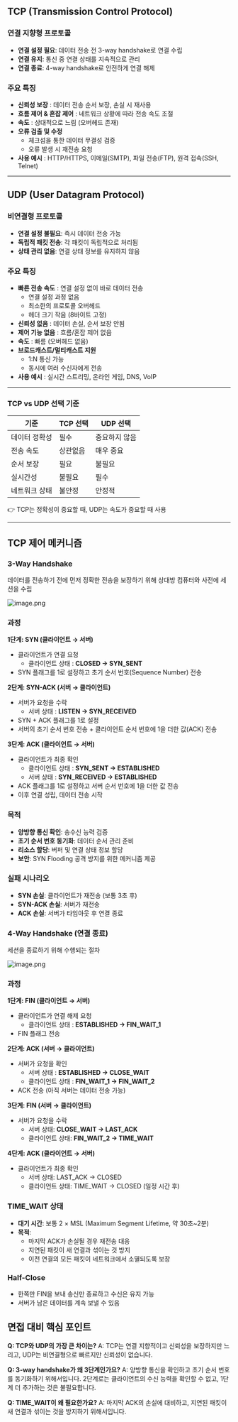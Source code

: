 ## TCP (Transmission Control Protocol)

### 연결 지향형 프로토콜

- **연결 설정 필요**: 데이터 전송 전 3-way handshake로 연결 수립
- **연결 유지**: 통신 중 연결 상태를 지속적으로 관리
- **연결 종료**: 4-way handshake로 안전하게 연결 해제

### 주요 특징

- **신뢰성 보장** : 데이터 전송 순서 보장, 손실 시 재사용
- **흐름 제어 & 혼잡 제어** : 네트워크 상황에 따라 전송 속도 조절
- **속도** : 상대적으로 느림 (오버헤드 존재)
- **오류 검출 및 수정**
    - 체크섬을 통한 데이터 무결성 검증
    - 오류 발생 시 재전송 요청
- **사용 예시** :  HTTP/HTTPS, 이메일(SMTP), 파일 전송(FTP), 원격 접속(SSH, Telnet)

---

## UDP (User Datagram Protocol)

### 비연결형 프로토콜

- **연결 설정 불필요**: 즉시 데이터 전송 가능
- **독립적 패킷 전송**: 각 패킷이 독립적으로 처리됨
- **상태 관리 없음**: 연결 상태 정보를 유지하지 않음

### 주요 특징

- **빠른 전송 속도** : 연결 설정 없이 바로 데이터 전송
    - 연결 설정 과정 없음
    - 최소한의 프로토콜 오버헤드
    - 헤더 크기 작음 (8바이트 고정)
- **신뢰성 없음** : 데이터 손실, 순서 보장 안됨
- **제어 기능 없음** : 흐름/혼잡 제어 없음
- **속도** : 빠름 (오버헤드 없음)
- **브로드캐스트/멀티캐스트 지원**
    - 1:N 통신 가능
    - 동시에 여러 수신자에게 전송
- **사용 예시** : 실시간 스트리밍, 온라인 게임, DNS, VoIP

---

### TCP vs UDP 선택 기준

| 기준 | TCP 선택 | UDP 선택 |
| --- | --- | --- |
| 데이터 정확성 | 필수 | 중요하지 않음 |
| 전송 속도 | 상관없음 | 매우 중요 |
| 순서 보장 | 필요 | 불필요 |
| 실시간성 | 불필요 | 필수 |
| 네트워크 상태 | 불안정 | 안정적 |

👉 TCP는 정확성이 중요할 때, UDP는 속도가 중요할 때 사용

---

## TCP 제어 메커니즘

### 3-Way Handshake

데이터를 전송하기 전에 먼저 정확한 전송을 보장하기 위해 상대방 컴퓨터와 사전에 세션을 수립

![image.png](attachment:19623896-f682-421b-a44e-14ba5a71e47d:image.png)

### 과정

**1단계: SYN (클라이언트 → 서버)**

- 클라이언트가 연결 요청
    - 클라이언트 상태 : **CLOSED → SYN_SENT**
- SYN 플래그를 1로 설정하고 초기 순서 번호(Sequence Number) 전송

**2단계: SYN-ACK (서버 → 클라이언트)**

- 서버가 요청을 수락
    - 서버 상태 : **LISTEN → SYN_RECEIVED**
- SYN + ACK 플래그를 1로 설정
- 서버의 초기 순서 번호 전송 + 클라이언트 순서 번호에 1을 더한 값(ACK) 전송

**3단계: ACK (클라이언트 → 서버)**

- 클라이언트가 최종 확인
    - 클라이언트 상태 : **SYN_SENT → ESTABLISHED**
    - 서버 상태 : **SYN_RECEIVED → ESTABLISHED**
- ACK 플래그를 1로 설정하고 서버 순서 번호에 1을 더한 값 전송
- 이후 연결 성립, 데이터 전송 시작

### 목적

- **양방향 통신 확인**: 송수신 능력 검증
- **초기 순서 번호 동기화**: 데이터 순서 관리 준비
- **리소스 할당**: 버퍼 및 연결 상태 정보 할당
- **보안**: SYN Flooding 공격 방지를 위한 메커니즘 제공

### 실패 시나리오

- **SYN 손실**: 클라이언트가 재전송 (보통 3초 후)
- **SYN-ACK 손실**: 서버가 재전송
- **ACK 손실**: 서버가 타임아웃 후 연결 종료

### 4-Way Handshake (연결 종료)

세션을 종료하기 위해 수행되는 절차

![image.png](attachment:c54266cd-5440-4f76-a85e-38d5fa3c1a24:0142976d-2408-4253-bf7c-51bd75fdb626.png)

### 과정

**1단계: FIN (클라이언트 → 서버)**

- 클라이언트가 연결 해제 요청
    - 클라이언트 상태 : **ESTABLISHED → FIN_WAIT_1**
- FIN 플래그 전송

**2단계: ACK (서버 → 클라이언트)**

- 서버가 요청을 확인
    - 서버 상태 : **ESTABLISHED → CLOSE_WAIT**
    - 클라이언트 상태 : **FIN_WAIT_1 → FIN_WAIT_2**
- ACK 전송 (아직 서버는 데이터 전송 가능)

**3단계: FIN (서버 → 클라이언트)**

- 서버가 요청을 수락
    - 서버 상태: **CLOSE_WAIT → LAST_ACK**
    - 클라이언트 상태: **FIN_WAIT_2 → TIME_WAIT**

**4단계: ACK (클라이언트 → 서버)**

- 클라이언트가 최종 확인
    - 서버 상태: LAST_ACK → CLOSED
    - 클라이언트 상태: TIME_WAIT → CLOSED (일정 시간 후)

### TIME_WAIT 상태

- **대기 시간**: 보통 2 × MSL (Maximum Segment Lifetime, 약 30초~2분)
- **목적**:
    - 마지막 ACK가 손실될 경우 재전송 대응
    - 지연된 패킷이 새 연결과 섞이는 것 방지
    - 이전 연결의 모든 패킷이 네트워크에서 소멸되도록 보장

### Half-Close

- 한쪽만 FIN을 보내 송신만 종료하고 수신은 유지 가능
- 서버가 남은 데이터를 계속 보낼 수 있음

## 면접 대비 핵심 포인트

**Q: TCP와 UDP의 가장 큰 차이는?**
A: TCP는 연결 지향적이고 신뢰성을 보장하지만 느리고, UDP는 비연결형으로 빠르지만 신뢰성이 없습니다.

**Q: 3-way handshake가 왜 3단계인가요?**
A: 양방향 통신을 확인하고 초기 순서 번호를 동기화하기 위해서입니다. 2단계로는 클라이언트의 수신 능력을 확인할 수 없고, 1단계 더 추가하는 것은 불필요합니다.

**Q: TIME_WAIT이 왜 필요한가요?**
A: 마지막 ACK의 손실에 대비하고, 지연된 패킷이 새 연결과 섞이는 것을 방지하기 위해서입니다.
